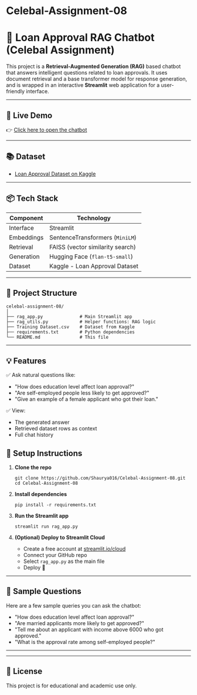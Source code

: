 # Celebal-Assignment-08

# 💬 Loan Approval RAG Chatbot (Celebal Assignment)

This project is a **Retrieval-Augmented Generation (RAG)** based chatbot that answers intelligent questions related to loan approvals. It uses document retrieval and a base transformer model for response generation, and is wrapped in an interactive **Streamlit** web application for a user-friendly interface.

---

## 🚀 Live Demo

👉 [Click here to open the chatbot](https://celebal-assignment-08-o378bdbaxt9wluencwcuse.streamlit.app/)

---

## 📚 Dataset

- [Loan Approval Dataset on Kaggle](https://www.kaggle.com/datasets/sonalisingh1411/loan-approval-prediction)

---
## 📦 Tech Stack

| Component     | Technology                          |
|---------------|-------------------------------------|
| Interface     | Streamlit                           |
| Embeddings    | SentenceTransformers (`MiniLM`)     |
| Retrieval     | FAISS (vector similarity search)     |
| Generation    | Hugging Face (`flan-t5-small`)       |
| Dataset       | Kaggle - Loan Approval Dataset       |

---

## 📁 Project Structure

```
celebal-assignment-08/
│
├── rag_app.py              # Main Streamlit app
├── rag_utils.py            # Helper functions: RAG logic
├── Training Dataset.csv    # Dataset from Kaggle
├── requirements.txt        # Python dependencies
└── README.md               # This file
```

---

## 💡 Features

✅ Ask natural questions like:
- "How does education level affect loan approval?"
- "Are self-employed people less likely to get approved?"
- "Give an example of a female applicant who got their loan."

✅ View:
- The generated answer
- Retrieved dataset rows as context
- Full chat history

## 🔧 Setup Instructions

1. **Clone the repo**
   ```
   git clone https://github.com/Shaurya016/Celebal-Assignment-08.git
   cd Celebal-Assignment-08
   ```

2. **Install dependencies**
   ```
   pip install -r requirements.txt
   ```

3. **Run the Streamlit app**
   ```
   streamlit run rag_app.py
   ```

4. **(Optional) Deploy to Streamlit Cloud**
   - Create a free account at [streamlit.io/cloud](https://streamlit.io/cloud)
   - Connect your GitHub repo
   - Select `rag_app.py` as the main file
   - Deploy 🚀

---

## 🧪 Sample Questions

Here are a few sample queries you can ask the chatbot:

- "How does education level affect loan approval?"
- "Are married applicants more likely to get approved?"
- "Tell me about an applicant with income above 6000 who got approved."
- "What is the approval rate among self-employed people?"

---

---

## 📌 License

This project is for educational and academic use only.
